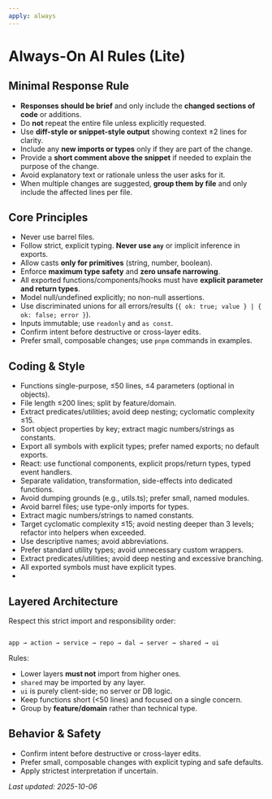 ```yaml
---
apply: always
---
```


# Always-On AI Rules (Lite)

## Minimal Response Rule

- **Responses should be brief** and only include the **changed sections of code** or additions.
- Do **not** repeat the entire file unless explicitly requested.
- Use **diff-style or snippet-style output** showing context ±2 lines for clarity.
- Include any **new imports or types** only if they are part of the change.
- Provide a **short comment above the snippet** if needed to explain the purpose of the change.
- Avoid explanatory text or rationale unless the user asks for it.
- When multiple changes are suggested, **group them by file** and only include the affected lines per file.

## Core Principles

- Never use barrel files.
- Follow strict, explicit typing. **Never use `any`** or implicit inference in exports.
- Allow casts **only for primitives** (string, number, boolean).
- Enforce **maximum type safety** and **zero unsafe narrowing**.
- All exported functions/components/hooks must have **explicit parameter and return types**.
- Model null/undefined explicitly; no non-null assertions.
- Use discriminated unions for all errors/results (`{ ok: true; value } | { ok: false; error }`).
- Inputs immutable; use `readonly` and `as const`.
- Confirm intent before destructive or cross-layer edits.
- Prefer small, composable changes; use `pnpm` commands in examples.

## Coding & Style

- Functions single-purpose, ≤50 lines, ≤4 parameters (optional in objects).
- File length ≤200 lines; split by feature/domain.
- Extract predicates/utilities; avoid deep nesting; cyclomatic complexity ≤15.
- Sort object properties by key; extract magic numbers/strings as constants.
- Export all symbols with explicit types; prefer named exports; no default exports.
- React: use functional components, explicit props/return types, typed event handlers.
- Separate validation, transformation, side-effects into dedicated functions.
- Avoid dumping grounds (e.g., utils.ts); prefer small, named modules.
- Avoid barrel files; use type-only imports for types.
- Extract magic numbers/strings to named constants.
- Target cyclomatic complexity ≤15; avoid nesting deeper than 3 levels; refactor into helpers when exceeded.
- Use descriptive names; avoid abbreviations.
- Prefer standard utility types; avoid unnecessary custom wrappers.
- Extract predicates/utilities; avoid deep nesting and excessive branching.
- All exported symbols must have explicit types.
-

## Layered Architecture

Respect this strict import and responsibility order:

```

app → action → service → repo → dal → server → shared → ui

```

Rules:

- Lower layers **must not** import from higher ones.
- `shared` may be imported by any layer.
- `ui` is purely client-side; no server or DB logic.
- Keep functions short (<50 lines) and focused on a single concern.
- Group by **feature/domain** rather than technical type.

## Behavior & Safety

- Confirm intent before destructive or cross-layer edits.
- Prefer small, composable changes with explicit typing and safe defaults.
- Apply strictest interpretation if uncertain.

_Last updated: 2025-10-06_
